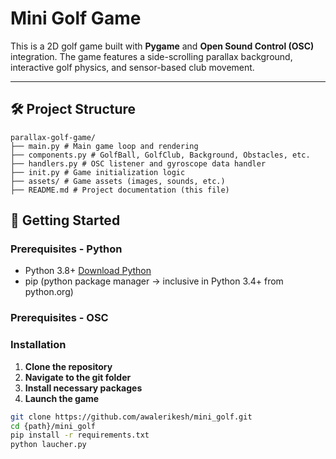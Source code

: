 # Mini Golf Game

This is a 2D golf game built with **Pygame** and **Open Sound Control (OSC)** integration. The game features a side-scrolling parallax background, interactive golf physics, and sensor-based club movement.

---

## 🛠️ Project Structure
```
parallax-golf-game/
├── main.py # Main game loop and rendering
├── components.py # GolfBall, GolfClub, Background, Obstacles, etc.
├── handlers.py # OSC listener and gyroscope data handler
├── init.py # Game initialization logic
├── assets/ # Game assets (images, sounds, etc.)
├── README.md # Project documentation (this file)
```

## 🚀 Getting Started

### Prerequisites - Python

- Python 3.8+ [Download Python](https://www.python.org/downloads/)
- pip (python package manager -> inclusive in Python 3.4+ from python.org)

### Prerequisites - OSC

### Installation

1. **Clone the repository**
2. **Navigate to the git folder**
3. **Install necessary packages**
4. **Launch the game**

```bash
git clone https://github.com/awalerikesh/mini_golf.git
cd {path}/mini_golf
pip install -r requirements.txt
python laucher.py